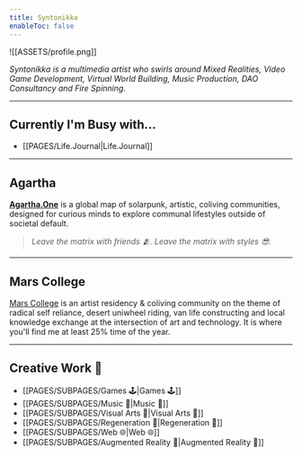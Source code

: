 ```yaml
---
title: Syntonikka
enableToc: false
---
```

![[ASSETS/profile.png]]

*Syntonikka is a multimedia artist who swirls around Mixed Realities, Video Game Development, Virtual World Building, Music Production, DAO Consultancy and Fire Spinning.*

----
## Currently I'm Busy with...

- [[PAGES/Life.Journal|Life.Journal]]
-------
## Agartha

**[Agartha.One](https://agartha.one)** is a global map of solarpunk, artistic, coliving communities, designed for curious minds to explore communal lifestyles outside of societal default.
> *Leave the matrix with friends 🫂. Leave the matrix with styles 😎.*

----
## Mars College
[Mars College](https://mars.college/) is an artist residency & coliving community on the theme of radical self reliance, desert uniwheel riding, van life constructing and local knowledge exchange at the intersection of art and technology. It is where you'll find me at least 25% time of the year.

----
## Creative Work 🦭
- [[PAGES/SUBPAGES/Games 🕹️|Games 🕹️]]
- [[PAGES/SUBPAGES/Music 🎹|Music 🎹]]
- [[PAGES/SUBPAGES/Visual Arts 🦚|Visual Arts 🦚]]
- [[PAGES/SUBPAGES/Regeneration 🌱|Regeneration 🌱]]
- [[PAGES/SUBPAGES/Web 🌐|Web 🌐]]
- [[PAGES/SUBPAGES/Augmented Reality 👻|Augmented Reality 👻]]
